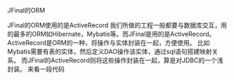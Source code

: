 JFinal的ORM

JFinal的ORM使用的是ActiveRecord
我们所做的工程一般都要与数据库交互，用的最多的ORM如Hibernate，Mybatis等。而JFinal是用的是ActiveRecord。ActiveRecord是ORM的一种，将操作与实体封装在一起，方便使用。
比如Mybatis需要有表的实体，然后定义DAO操作该实体，通过sql语句搭建映射关系。
而JFinal的ActiveRecord则将这些操作封装在一起，算是对JDBC的一个浅封装。
来看一段代码